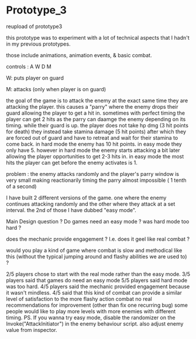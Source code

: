 # Prototype_3
reupload of prototype3

this prototype was to experiment with a lot of technical aspects that I hadn't in my previous prototypes.

those include animations, animation events, & basic combat.

controls : A W D M

W: puts player on guard

M: attacks (only when player is on guard)

the goal of the game is to attack the enemy at the exact same time they are attacking the player. this causes a "parry" where the enemy drops their guard allowing the player to get a hit in. sometimes with perfect timing the player can get 2 hits as the parry can daamge the enemy depending on its timing. while their guard is up. the player does not take hp dmg (3 hit points for death) they instead take stamina damage (5 hit points) after which they are forced out of guard and have to retreat and wait for their stamina to come back. in hard mode the enemy has 10 hit points. in easy mode they only have 5.
however in hard mode the enemy starts attacking a bit later allowing the player opportunities to get 2-3 hits in. in easy mode the most hits the player can get before the enemy activates is 1.

problem : the enemy attacks randomly and the player's parry window is very small making reactionarily timing the parry almost impossible ( 1 tenth of a second)

I have built 2 different versions of the game. one where the enemy continues attacking randomly and the other where they attack at a set interval. the 2nd of those I have dubbed "easy mode".

Main Design question ? Do games need an easy mode ? was hard mode too hard ?

does the mechanic provide engagement ? I.e. does it geel like real combat ?

would you play a kind of game where combat is slow and methodical like this (without the typical jumping around and flashy abilities we are used to) ?

2/5 players chose to start with the real mode rather than the easy mode.
3/5 players said that games do need an easy mode 5/5 players said hard mode was too hard. 
4/5 players said the mechanic provided engagement because it wasn't mindless.
4/5 said that this kind of combat can provide a similar level of satisfaction to the more flashy action combat no real recommendations for improvement (other than fix one recurring bug) some people would like to play more levels with more enemies with different timing.
PS. If you wanna try easy mode, disable the randomizer on the Invoke("AttackInitiator") in the enemy behaviour script. also adjust enemy value from inspector.

